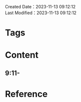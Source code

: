 Created Date：2023-11-13 09:12:12  
Last Modified：2023-11-13 09:12:12

# Tags

# Content
## 9:11-
# Reference
